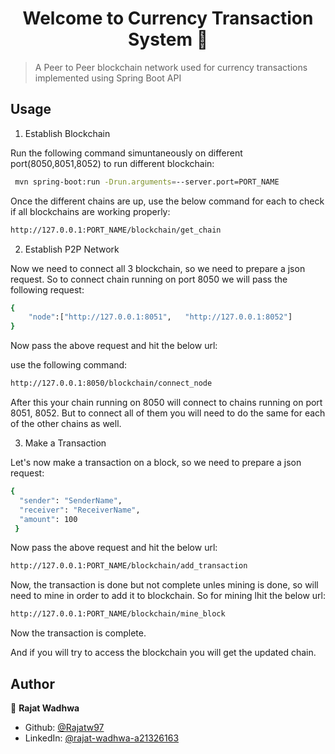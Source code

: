 <h1 align="center">Welcome to Currency Transaction System 👋</h1>
<p>
</p>

> A Peer to Peer blockchain network used for currency transactions implemented using Spring Boot API



## Usage

1. Establish Blockchain 

Run the following command simuntaneously on different port(8050,8051,8052) to run different blockchain:
```sh
 mvn spring-boot:run -Drun.arguments=--server.port=PORT_NAME
```
Once the different chains are up, use the below command for each to check if all blockchains are working properly:

```sh
http://127.0.0.1:PORT_NAME/blockchain/get_chain
```
2. Establish P2P Network

Now we need to connect all 3 blockchain, so we need to prepare a json request.
So to connect chain running on port 8050 we will pass the following request:
```sh
{
	"node":["http://127.0.0.1:8051",   "http://127.0.0.1:8052"]
}
```
Now pass the above request and hit the below url:

use the following command:

```sh
http://127.0.0.1:8050/blockchain/connect_node
```
After this your chain running on 8050 will connect to chains running on port 8051, 8052. But to connect all of them you will need to do the same for each of the other chains as well. 

3. Make a Transaction

Let's now make a transaction on a block, so we need to prepare a json request:

```sh
{
  "sender": "SenderName",
  "receiver": "ReceiverName",
  "amount": 100
 }
``` 
Now pass the above request and hit the below url:

```sh
http://127.0.0.1:PORT_NAME/blockchain/add_transaction
``` 
Now, the transaction is done but not complete unles mining is done, so will need to mine in order to add it to blockchain.
So for mining lhit the below url:

```sh
http://127.0.0.1:PORT_NAME/blockchain/mine_block
```
Now the transaction is complete.

And if you will try to access the blockchain you will get the updated chain.

## Author

👤 **Rajat Wadhwa**

* Github: [@Rajatw97](https://github.com/Rajatw97)
* LinkedIn: [@rajat-wadhwa-a21326163](https://linkedin.com/in/rajat-wadhwa-a21326163)

